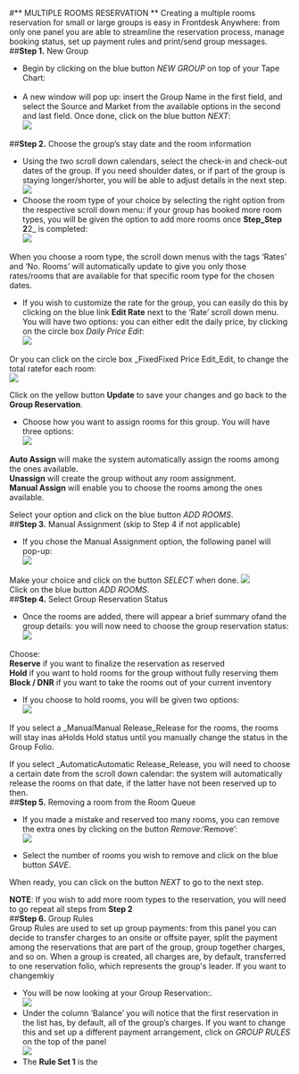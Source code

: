 #** MULTIPLE ROOMS RESERVATION ** 
Creating a multiple rooms reservation for small or large groups is easy in Frontdesk Anywhere: from only one panel you are able to streamline the reservation process, manage booking status, set up payment rules and print/send group messages.       
##**Step 1.** New Group      
  - Begin by clicking on the blue button _NEW GROUP_ on top of your Tape Chart:   
  ![]()        
  - A new window will pop up: insert the Group Name in the first field, and select the Source and Market from the available options in the second and last field. Once done, click on the blue button _NEXT_:      
  ![](http://screencast.com/t/OgwJYFrJimage)     
    
##**Step 2.** Choose the group’s stay date and the room information     
     
   - Using the two scroll down calendars, select the check-in and check-out dates of the group. If you need shoulder dates, or if part of the group is staying longer/shorter, you will be able to adjust details in the next step.    
   ![](http://screencast.com/t/sitzNAykMbimage)        
   - Choose the room type of your choice by selecting the right option from the respective scroll down menu: if your group has booked more room types, you will be given the option to add more rooms once **Step_Step 2**2_ is completed:   
   ![](http://screencast.com/t/dDygprZ2O0Himage)   

When you choose a room type, the scroll down menus with the tags ‘Rates’ and ‘No. Rooms’ will automatically update to give you only those rates/rooms that are available for that specific room type for the chosen dates.   
- If you wish to customize the rate for the group, you can easily do this by clicking on the blue link **Edit Rate** next to the ‘Rate’ scroll down menu. You will have two options: you can either edit the daily price, by clicking on the circle box _Daily Price Edit_:   
  ![](http://screencast.com/t/VrY3Kg2SFr9rimage)   
  
Or you can click on the circle box _FixedFixed Price Edit_Edit, to change the total ratefor each room:   
![](http://screencast.com/t/AeACMSqUimage)   
     
Click on the yellow button **Update** to save your changes and go back to the **Group Reservation**.   
   - Choose how you want to assign rooms for this group. You will have three options:    
![](http://screencast.com/t/XgZGocduABmimage)   
        
   
**Auto Assign** will make the system automatically assign the rooms among the ones available.   
**Unassign** will create the group without any room assignment.   
**Manual Assign** will enable you to choose the rooms among the ones available.    

Select your option and click on the blue button _ADD ROOMS_.   
##**Step 3.** Manual Assignment (skip to Step 4 if not applicable)   
- If you chose the Manual Assignment option, the following panel will pop-up:   
![](http://screencast.com/t/ZqhT7cmglOeimage)   

Make your choice and click on the button _SELECT_ when done. 
![](http://screencast.com/t/SVCU4tmIYlLU)   
Click on the blue button _ADD ROOMS_.      
##**Step 4.** Select Group Reservation Status   
- Once the rooms are added, there will appear a brief summary ofand the group details: you will now need to choose the group reservation status:   
     ![](http://screencast.com/t/GMROugMebimage)     

Choose:   
**Reserve** if you want to finalize the reservation as reserved   
**Hold** if you want to hold rooms for the group without fully reserving them      
**Block / DNR** if you want to take the rooms out of your current inventory   
- If you choose to hold rooms, you will be given two options:   
![](http://screencast.com/t/XmIMTeBOimage)   

If you select a _ManualManual Release_Release for the rooms, the rooms will stay inas aHolds Hold status until you manually change the status in the Group Folio.   

If you select _AutomaticAutomatic Release_Release, you will need to choose a certain date from the scroll down calendar: the system will automatically release the rooms on that date, if the latter have not been reserved up to then.   
##**Step 5.**  Removing a room from the Room Queue   
- If you made a mistake and reserved too many rooms, you can remove the extra ones by clicking on the button _Remove_:‘Remove’:   
![](http://screencast.com/t/QQtZbA5hsimage)   

- Select the number of rooms you wish to remove and click on the blue button _SAVE_.   

When ready, you can click on the button _NEXT_ to go to the next step.   

**NOTE**: If you wish to add more room types to the reservation, you will need to go repeat all steps from **Step 2**   
##**Step 6.** Group Rules   
Group Rules are used to set up group payments: from this panel you can decide to transfer charges to an onsite or offsite payer, split the payment among the reservations that are part of the group, group together charges, and so on. When a group is created, all charges are, by default, transferred to one reservation folio, which represents the group's leader. If you want to changemkiy   
- You will be now looking at your Group Reservation:.   
![](http://screencast.com/t/j9DthBG1ET2limage)   
- Under the column ‘Balance’ you will notice that the first reservation in the list has, by default, all of  the group’s charges. If you want to change this and set up a different payment arrangement, click on _GROUP RULES_ on the top of the panel   
![](http://screencast.com/t/q2tk8p1ql)   
- The **Rule Set 1** is the

   

        
   


